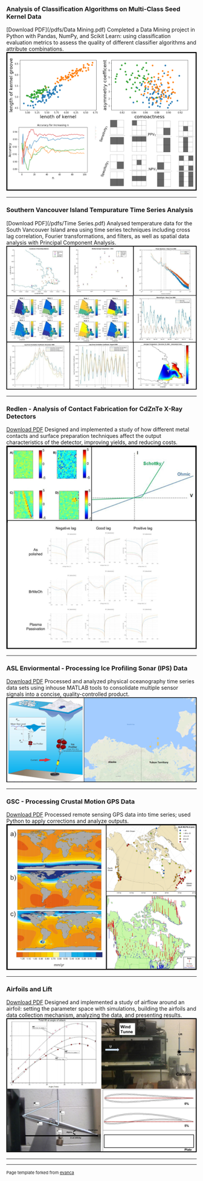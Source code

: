 ### Analysis of Classification Algorithms on Multi-Class Seed Kernel Data

[Download PDF](/pdfs/Data Mining.pdf)
Completed a Data Mining project in Python with Pandas, NumPy, and Scikit Learn: using classification evaluation metrics to assess the quality of different classifier algorithms and attribute combinations.
<img src="images/Data Mining.png?raw=true"/>

---
### Southern Vancouver Island Tempurature Time Series Analysis
[Download PDF](/pdfs/Time Series.pdf)
Analysed temperature data for the South Vancouver Island area using time series techniques including cross lag correlation, Fourier transformations, and filters, as well as spatial data analysis with Principal Component Analysis.
<img src="images/Time Series.png?raw=true"/>

---

### Redlen - Analysis of Contact Fabrication for CdZnTe X-Ray Detectors

[Download PDF](/pdfs/Redlen.pdf)
Designed and implemented a study of how different metal contacts and surface preparation techniques affect the output characteristics of the detector, improving yields, and reducing costs. 
<img src="images/Redlen.png?raw=true"/>

---
### ASL Enviormental - Processing Ice Profiling Sonar (IPS) Data
[Download PDF](/pdfs/ASL.pdf)
Processed and analyzed physical oceanography time series data sets using inhouse MATLAB tools to consolidate multiple sensor signals into a concise, quality-controlled product.
<img src="images/ASL.png?raw=true"/>

---
### GSC - Processing Crustal Motion GPS Data
[Download PDF](/pdfs/GSC.pdf)
Processed remote sensing GPS data into time series; used Python to apply corrections and analyze outputs.
<img src="images/GSC.png?raw=true"/>


---



### Airfoils and Lift
[Download PDF](/pdfs/Airfoil.pdf)
Designed and implemented a study of airflow around an airfoil: setting the parameter space with simulations, building the airfoils and data collection mechanism, analyzing the data, and presenting results.
<img src="images/Airfoil.png?raw=true"/>


---




---
<p style="font-size:11px">Page template forked from <a href="https://github.com/evanca/quick-portfolio">evanca</a></p>
<!-- Remove above link if you don't want to attibute -->
